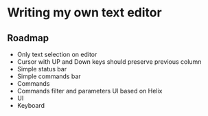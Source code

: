 # Writing my own text editor

## Roadmap

- Only text selection on editor
- Cursor with UP and Down keys should preserve previous column
- Simple status bar
- Simple commands bar
- Commands
- Commands filter and parameters UI based on Helix
- UI
- Keyboard
